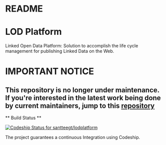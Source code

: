 # README #

# LOD Platform #

Linked Open Data Platform: Solution to accomplish the life cycle management for publishing Linked Data on the Web.

# ****IMPORTANT NOTICE**** #

## This repository is no longer under maintenance. If you're interested in the latest work being done by current maintainers, jump to this [repository](https://github.com/ucuenca/lodplatform)

** Build Status **

[ ![Codeship Status for santteegt/lodplatform](https://codeship.com/projects/db094e20-b7ee-0133-1ec3-3ea979cd0b56/status?branch=master)](https://codeship.com/projects/134963)

The project guarantees a continuous Integration using Codeship.
